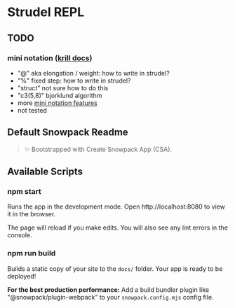 # Strudel REPL

## TODO

### mini notation ([krill docs](https://github.com/Mdashdotdashn/krill#general-principles))

- "@" aka elongation / weight: how to write in strudel?
- "%" fixed step: how to write in strudel?
- "struct" not sure how to do this
- "c3(5,8)" bjorklund algorithm
- more [mini notation features](https://tidalcycles.org/docs/patternlib/tutorials/mini_notation)
- not tested

## Default Snowpack Readme

> ✨ Bootstrapped with Create Snowpack App (CSA).

## Available Scripts

### npm start

Runs the app in the development mode.
Open http://localhost:8080 to view it in the browser.

The page will reload if you make edits.
You will also see any lint errors in the console.

### npm run build

Builds a static copy of your site to the `docs/` folder.
Your app is ready to be deployed!

**For the best production performance:** Add a build bundler plugin like "@snowpack/plugin-webpack" to your `snowpack.config.mjs` config file.
